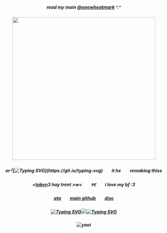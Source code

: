 ##### <p align="center"> read my main [@onewheatmark](https://github.com/onewheatmark) ^.^
##### <p align="center"> <img src="https://i.ibb.co/74GPwmP/aw-babies-1.gif" width="450" /> 
##### <p align="center"> or╯[![Typing SVG](https://readme-typing-svg.herokuapp.com?font=Fira+Code&weight=600&size=15&duration=700&pause=2000&color=C06030&background=FFFFFF00&center=true&width=50&height=30&lines=cody!)](https://git.io/typing-svg)　　it he　　remaking thiss
##### <p align="center"> <[taken](github.com/trody)3 hay trent >w<　　𑄽𑄺　　i love my bf :3
##### <p align="center">[ata](https://bouncinonmywood.atabook.org/)　　[main github](https://github.com/onewheatmark)　　[disc](https://discordid.netlify.app/?id=967996558966657025)
##### <p align="center"> [![Typing SVG](https://readme-typing-svg.herokuapp.com?font=Fira+Code&weight=600&size=15&duration=1&pause=700000&color=C06030&background=FFFFFF00&center=true&width=100&height=30&lines=%E2%97%A1%E2%97%A1%E2%97%A1%E2%97%A1%E2%97%A1%E2%97%A1%E2%97%A1%E2%97%A1%E2%97%A1%E2%97%A1)](https://git.io/typing-svg)![](https://komarev.com/ghpvc/?username=onewheatmark&color=c06030&style=plastic&label=profile+views)[![Typing SVG](https://readme-typing-svg.herokuapp.com?font=Fira+Code&weight=600&size=15&duration=1&pause=700000&color=C06030&background=FFFFFF00&center=true&width=100&height=30&lines=%E2%97%A1%E2%97%A1%E2%97%A1%E2%97%A1%E2%97%A1%E2%97%A1%E2%97%A1%E2%97%A1%E2%97%A1%E2%97%A1)](https://git.io/typing-svg)
##### <p align="center"> ![yaoi](https://github.com/user-attachments/assets/fcd47acc-90ef-4975-9007-d8a41879426a)
